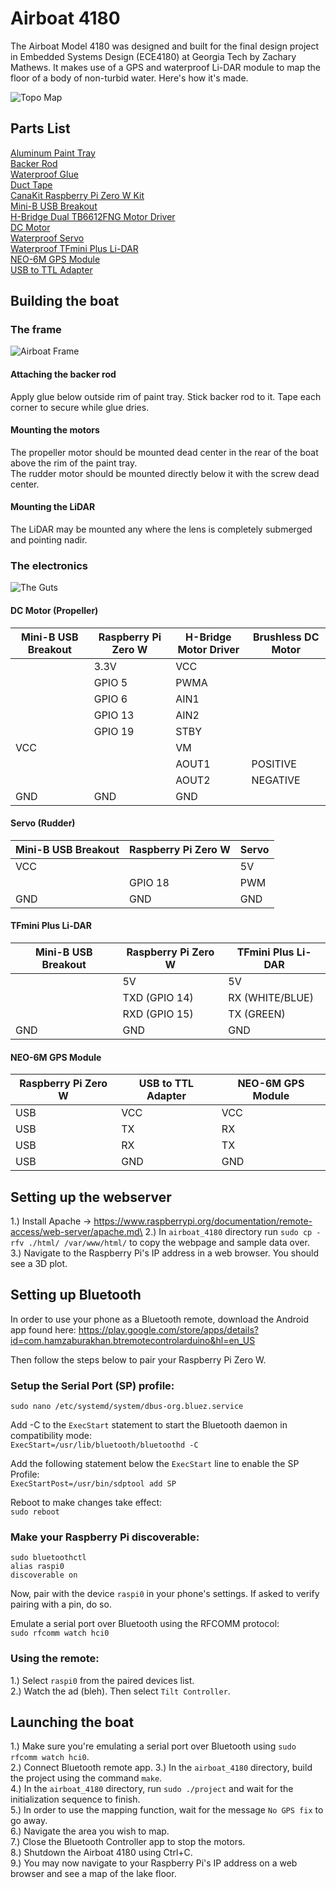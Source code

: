 # Airboat 4180
The Airboat Model 4180 was designed and built for the final design project in Embedded Systems Design (ECE4180) at Georgia Tech by Zachary Mathews. It makes use of a GPS and waterproof Li-DAR module to map the floor of a body of non-turbid water. Here's  how it's made.

![Topo Map](https://github.com/zachcmathews/airboat_4180/blob/master/documentation/map.png)

## Parts List
[Aluminum Paint Tray](https://www.walmart.com/ip/METAL-TRAY/17165827?wmlspartner=wlpa&selectedSellerId=0&wl13=3775&adid=22222222227016740642&wl0=&wl1=g&wl2=c&wl3=48112424552&wl4=pla-96451202432&wl5=9010937&wl6=&wl7=&wl8=&wl9=pla&wl10=8175035&wl11=local&wl12=17165827&veh=sem&gclid=CjwKCAiA8qLvBRAbEiwAE_ZzPfbbJKlvOlJf9ABkXKlE1sk-SRmC3CgY20eVEAUPCWGY1to3k5PSqBoCwb8QAvD_BwE)\
[Backer Rod](https://www.amazon.com/M-D-Building-Products-71480-20-Feet/dp/B000BQWOC0/ref=sr_1_2?keywords=1%2F2%22+backer+rod&qid=1576033121&sr=8-2)\
[Waterproof Glue](https://www.amazon.com/Gorilla-Clear-Contact-Adhesive-Waterproof/dp/B06WGSRM4Z/ref=sr_1_3?keywords=waterproof+glue&qid=1575601076&sr=8-3)\
[Duct Tape](https://www.amazon.com/Duck-Brand-241414-Single-Transparent/dp/B01F3H8M0E/ref=sr_1_13?keywords=clear+duct+tape&qid=1576035820&sr=8-13)\
[CanaKit Raspberry Pi Zero W Kit](https://www.amazon.com/gp/product/B072N3X39J/ref=ppx_yo_dt_b_asin_title_o08_s00?ie=UTF8&psc=1)\
[Mini-B USB Breakout](https://www.sparkfun.com/products/9966)\
[H-Bridge Dual TB6612FNG Motor Driver](https://www.sparkfun.com/products/14450)\
[DC Motor](https://www.amazon.com/gp/product/B00BG9K2VQ/ref=ppx_yo_dt_b_asin_title_o04_s00?ie=UTF8&psc=1)\
[Waterproof Servo](https://www.amazon.com/gp/product/B076CNKQX4/ref=ppx_yo_dt_b_asin_title_o00_s01?ie=UTF8&psc=1)\
[Waterproof TFmini Plus Li-DAR](https://www.amazon.com/gp/product/B07PWW3FWJ/ref=ppx_yo_dt_b_asin_title_o00_s00?ie=UTF8&psc=1)\
[NEO-6M GPS Module](https://www.amazon.com/gp/product/B01D1D0F5M/ref=ppx_yo_dt_b_asin_title_o04_s01?ie=UTF8&psc=1)\
[USB to TTL Adapter](https://www.amazon.com/gp/product/B075N82CDL/ref=ppx_yo_dt_b_asin_title_o01_s00?ie=UTF8&psc=1)


## Building the boat

### The frame
![Airboat Frame](https://github.com/zachcmathews/airboat_4180/blob/master/documentation/frame.jpg)
#### Attaching the backer rod
Apply glue below outside rim of paint tray. Stick backer rod to it. Tape each corner to secure while glue dries.

#### Mounting the motors
The propeller motor should be mounted dead center in the rear of the boat above the rim of the paint tray.\
The rudder motor should be mounted directly below it with the screw dead center.

#### Mounting the LiDAR
The LiDAR may be mounted any where the lens is completely submerged and pointing nadir.

### The electronics
![The Guts](https://github.com/zachcmathews/airboat_4180/blob/master/documentation/electronics.jpg)

#### DC Motor (Propeller)
| Mini-B USB Breakout | Raspberry Pi Zero W | H-Bridge Motor Driver | Brushless DC Motor |
|---------------------|---------------------|-----------------------|--------------------|
|                     | 3.3V                | VCC                   |                    |
|                     | GPIO 5              | PWMA                  |                    |
|                     | GPIO 6              | AIN1                  |                    |
|                     | GPIO 13             | AIN2                  |                    |
|                     | GPIO 19             | STBY                  |                    |
| VCC                 |                     | VM                    |                    |
|                     |                     | AOUT1                 | POSITIVE           |
|                     |                     | AOUT2                 | NEGATIVE           |
| GND                 | GND                 | GND                   |                    |

#### Servo (Rudder)
| Mini-B USB Breakout | Raspberry Pi Zero W | Servo |
|---------------------|---------------------|-------|
| VCC                 |                     | 5V    |
|                     | GPIO 18             | PWM   |
| GND                 | GND                 | GND   |

#### TFmini Plus Li-DAR
| Mini-B USB Breakout | Raspberry Pi Zero W | TFmini Plus Li-DAR |
|---------------------|---------------------|--------------------|
|                     | 5V                  | 5V                 |
|                     | TXD (GPIO 14)       | RX (WHITE/BLUE)    |
|                     | RXD (GPIO 15)       | TX (GREEN)         |
| GND                 | GND                 | GND                |

#### NEO-6M GPS Module
| Raspberry Pi Zero W | USB to TTL Adapter | NEO-6M GPS Module |
|---------------------|--------------------|-------------------|
| USB                 | VCC                | VCC               |
| USB                 | TX                 | RX                |
| USB                 | RX                 | TX                |
| USB                 | GND                | GND               |

## Setting up the webserver
1.) Install Apache -> https://www.raspberrypi.org/documentation/remote-access/web-server/apache.md\
2.) In `airboat_4180` directory run `sudo cp -rfv ./html/ /var/www/html/` to copy the webpage and sample data over.\
3.) Navigate to the Raspberry Pi's IP address in a web browser. You should see a 3D plot.

## Setting up Bluetooth
In order to use your phone as a Bluetooth remote, download the Android app found here: https://play.google.com/store/apps/details?id=com.hamzaburakhan.btremotecontrolarduino&hl=en_US

Then follow the steps below to pair your Raspberry Pi Zero W.

### Setup the Serial Port (SP) profile:
`sudo nano /etc/systemd/system/dbus-org.bluez.service`

Add -C to the `ExecStart` statement to start the Bluetooth daemon in compatibility mode:\
`ExecStart=/usr/lib/bluetooth/bluetoothd -C`

Add the following statement below the `ExecStart` line to enable the SP Profile:\
`ExecStartPost=/usr/bin/sdptool add SP`

Reboot to make changes take effect:\
`sudo reboot`

### Make your Raspberry Pi discoverable:
`sudo bluetoothctl`\
`alias raspi0`\
`discoverable on`

Now, pair with the device `raspi0` in your phone's settings. If asked to verify pairing with a pin, do so.

Emulate a serial port over Bluetooth using the RFCOMM protocol:\
`sudo rfcomm watch hci0`

### Using the remote:
1.) Select `raspi0` from the paired devices list.\
2.) Watch the ad (bleh). Then select `Tilt Controller`.

## Launching the boat
1.) Make sure you're emulating a serial port over Bluetooth using `sudo rfcomm watch hci0`.\
2.) Connect Bluetooth remote app.
3.) In the `airboat_4180` directory, build the project using the command `make`.\
4.) In the `airboat_4180` directory, run `sudo ./project` and wait for the initialization sequence to finish.\
5.) In order to use the mapping function, wait for the message `No GPS fix` to go away.\
6.) Navigate the area you wish to map.\
7.) Close the Bluetooth Controller app to stop the motors.\
8.) Shutdown the Airboat 4180 using Ctrl+C.\
9.) You may now navigate to your Raspberry Pi's IP address on a web browser and see a map of the lake floor.
